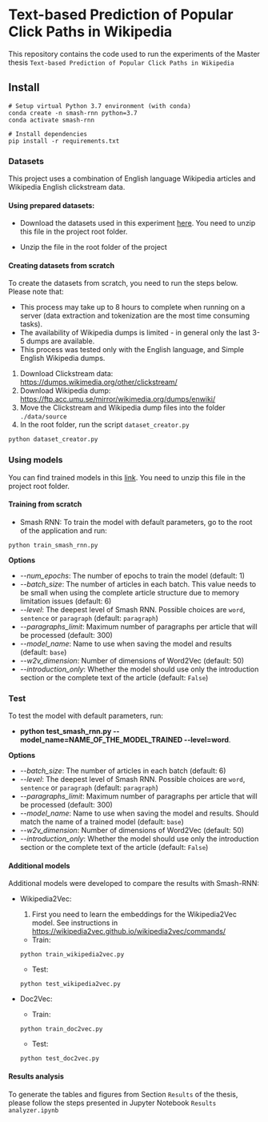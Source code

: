 # Text-based Prediction of Popular Click Paths in Wikipedia

This repository contains the code used to run the experiments of the Master thesis `Text-based Prediction of Popular Click Paths in Wikipedia`

## Install

```
# Setup virtual Python 3.7 environment (with conda)
conda create -n smash-rnn python=3.7
conda activate smash-rnn

# Install dependencies
pip install -r requirements.txt
```

### Datasets
This project uses a combination of English language Wikipedia articles and Wikipedia English clickstream data. 

#### Using prepared datasets:

- Download the datasets used in this experiment [here](https://github.com/malteos/thesis-davi/releases/download/0.2-alpha/data.zip). You need to unzip this file in the project root folder.

- Unzip the file in the root folder of the project    
    
#### Creating datasets from scratch

To create the datasets from scratch, you need to run the steps below. Please note that:
- This process may take up to 8 hours to complete when running on a server (data extraction and tokenization are the most time consuming tasks).
- The availability of Wikipedia dumps is limited - in general only the last 3-5 dumps are available.
- This process was tested only with the English language, and Simple English Wikipedia dumps. 

1. Download Clickstream data: https://dumps.wikimedia.org/other/clickstream/
1. Download Wikipedia dump: https://ftp.acc.umu.se/mirror/wikimedia.org/dumps/enwiki/
1. Move the Clickstream and Wikipedia dump files into the folder `./data/source`
1. In the root folder, run the script `dataset_creator.py`
```bash
python dataset_creator.py
``` 

### Using models
You can find trained models in this [link](https://github.com/malteos/thesis-davi/releases/download/0.2-alpha/trained_models.zip). You need to unzip this file in the project root folder.


#### Training from scratch
- Smash RNN:
To train the model with default parameters, go to the root of the application and run:

```
python train_smash_rnn.py
```

**Options**
- _--num_epochs_: The number of epochs to train the model (default: 1)
- _--batch_size_: The number of articles in each batch. This value needs to be small when using the complete article structure due to memory limitation issues  (default: 6)
- _--level_: The deepest level of Smash RNN. Possible choices are `word`, `sentence` or `paragraph` (default: `paragraph`)
- _--paragraphs_limit_: Maximum number of paragraphs per article that will be processed (default: 300)
- _--model_name_: Name to use when saving the model and results (default: `base`)
- _--w2v_dimension_: Number of dimensions of Word2Vec (default: 50)
- _--introduction_only_: Whether the model should use only the introduction section or the complete text of the article (default: `False`)

### Test
To test the model with default parameters, run:

- **python test_smash_rnn.py --model_name=NAME_OF_THE_MODEL_TRAINED --level=word**.

**Options**
- _--batch_size_: The number of articles in each batch (default: 6)
- _--level_: The deepest level of Smash RNN. Possible choices are `word`, `sentence` or `paragraph` (default: `paragraph`)
- _--paragraphs_limit_: Maximum number of paragraphs per article that will be processed (default: 300)
- _--model_name_: Name to use when saving the model and results. Should match the name of a trained model (default: `base`)
- _--w2v_dimension_: Number of dimensions of Word2Vec (default: 50)
- _--introduction_only_: Whether the model should use only the introduction section or the complete text of the article (default: `False`)


#### Additional models
Additional models were developed to compare the results with Smash-RNN:
- Wikipedia2Vec:
    1. First you need to learn the embeddings for the Wikipedia2Vec model. See instructions in https://wikipedia2vec.github.io/wikipedia2vec/commands/
     
    - Train: 
    
    ```python train_wikipedia2vec.py```
    
    - Test: 
    
    ```python test_wikipedia2vec.py```
    
- Doc2Vec:
    - Train: 
    
    ```python train_doc2vec.py```
    
    - Test: 
    
    ```python test_doc2vec.py```
    
#### Results analysis
To generate the tables and figures from Section `Results` of the thesis, please follow the steps presented in Jupyter Notebook ``Results analyzer.ipynb`` 